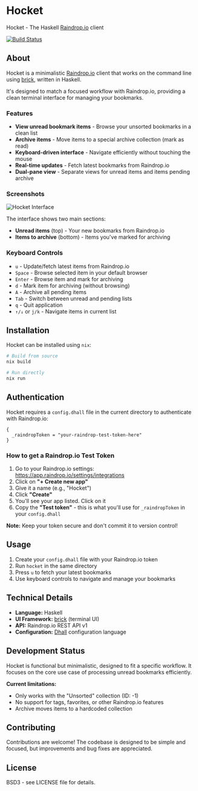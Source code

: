 # Hocket #

Hocket - The Haskell [Raindrop.io](https://raindrop.io/) client

[![Build Status](https://travis-ci.org/markus1189/hocket.png?branch=master)](https://travis-ci.org/markus1189/hocket)

## About ##

Hocket is a minimalistic [Raindrop.io](https://raindrop.io/) client that works on the command line using [brick](https://github.com/jtdaugherty/brick), written in Haskell.

It's designed to match a focused workflow with Raindrop.io, providing a clean terminal interface for managing your bookmarks.

### Features ###

- **View unread bookmark items** - Browse your unsorted bookmarks in a clean list
- **Archive items** - Move items to a special archive collection (mark as read)
- **Keyboard-driven interface** - Navigate efficiently without touching the mouse
- **Real-time updates** - Fetch latest bookmarks from Raindrop.io
- **Dual-pane view** - Separate views for unread items and items pending archive

### Screenshots ###

![Hocket Interface](pics/hocket.png)

The interface shows two main sections:
- **Unread items** (top) - Your new bookmarks from Raindrop.io
- **Items to archive** (bottom) - Items you've marked for archiving

### Keyboard Controls ###

- `u` - Update/fetch latest items from Raindrop.io
- `Space` - Browse selected item in your default browser
- `Enter` - Browse item and mark for archiving
- `d` - Mark item for archiving (without browsing)
- `A` - Archive all pending items
- `Tab` - Switch between unread and pending lists
- `q` - Quit application
- `↑/↓` or `j/k` - Navigate items in current list

## Installation ##

Hocket can be installed using `nix`:

```bash
# Build from source
nix build

# Run directly
nix run
```

## Authentication ##

Hocket requires a `config.dhall` file in the current directory to authenticate with Raindrop.io:

```dhall
{
  _raindropToken = "your-raindrop-test-token-here"
}
```

### How to get a Raindrop.io Test Token ###

1. Go to your Raindrop.io settings: https://app.raindrop.io/settings/integrations
2. Click on **"+ Create new app"**
3. Give it a name (e.g., "Hocket")
4. Click **"Create"**
5. You'll see your app listed. Click on it
6. Copy the **"Test token"** - this is what you'll use for `_raindropToken` in your `config.dhall`

**Note:** Keep your token secure and don't commit it to version control!

## Usage ##

1. Create your `config.dhall` file with your Raindrop.io token
2. Run `hocket` in the same directory
3. Press `u` to fetch your latest bookmarks
4. Use keyboard controls to navigate and manage your bookmarks

## Technical Details ##

- **Language:** Haskell
- **UI Framework:** [brick](https://github.com/jtdaugherty/brick) (terminal UI)
- **API:** Raindrop.io REST API v1
- **Configuration:** [Dhall](https://dhall-lang.org/) configuration language

## Development Status ##

Hocket is functional but minimalistic, designed to fit a specific workflow. It focuses on the core use case of processing unread bookmarks efficiently.

**Current limitations:**
- Only works with the "Unsorted" collection (ID: -1)
- No support for tags, favorites, or other Raindrop.io features
- Archive moves items to a hardcoded collection

## Contributing ##

Contributions are welcome! The codebase is designed to be simple and focused, but improvements and bug fixes are appreciated.

## License ##

BSD3 - see LICENSE file for details.
